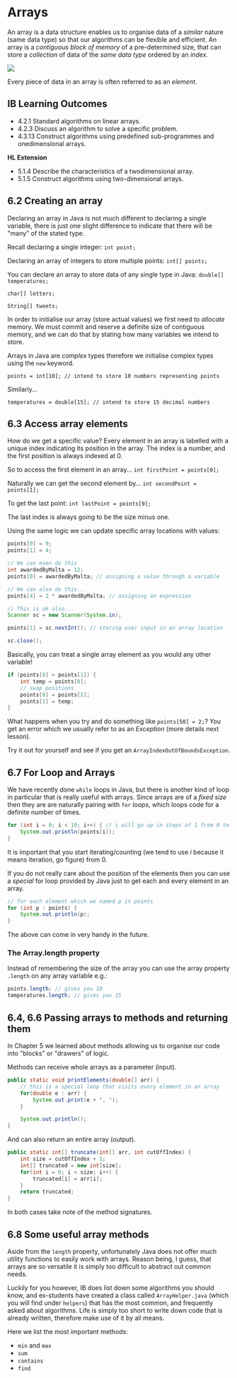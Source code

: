 # Arrays

An array is a data structure enables us to organise data of a *similar* nature (same data type) so that our algorithms can be flexible and efficient. An array is a *contiguous block of memory* of a pre-determined size, that can store a *collection* of data of the *same data type* ordered by an *index*.

![](https://qph.fs.quoracdn.net/main-qimg-6dcb98b78005a9af064fc4f0e8fbc19e)

Every piece of data in an array is often referred to as an *element*.

## IB Learning Outcomes

- 4.2.1 Standard algorithms on linear arrays.
- 4.2.3 Discuss an algorithm to solve a specific problem.
- 4.3.13 Construct algorithms using predefined sub-programmes and onedimensional arrays.

<b>HL Extension</b>
- 5.1.4 Describe the characteristics of a twodimensional array.
- 5.1.5 Construct algorithms using two-dimensional arrays.

## 6.2 Creating an array

Declaring an array in Java is not much different to declaring a single variable, there is just one slight difference to indicate that there will be "many" of the stated type.

Recall declaring a single integer:
`int point;`

Declaring an array of integers to store multiple points:
`int[] points;`

You can declare an array to store data of any single type in Java:
`double[] temperatures;`

`char[] letters;`

`String[] tweets;`

In order to initialise our array (store actual values) we first need to *allocate* memory. We must commit and reserve a definite size of contiguous memory, and we can do that by stating how many variables we intend to store. 

Arrays in Java are *complex* types therefore we initialise complex types using the `new` keyword.

`points = int[10]; // intend to store 10 numbers representing points`

Similarly...

`temperatures = double[15]; // intend to store 15 decimal numbers`

## 6.3 Access array elements

How do we get a specific value? Every element in an array is labelled with a unique index indicating its position in the array. The index is a number, and the first position is always indexed at 0.

So to access the first element in an array...
`int firstPoint = points[0];`

Naturally we can get the second element by...
`int secondPoint = points[1];`

To get the last point:
`int lastPoint = points[9];`

The last index is always going to be the size minus one.

Using the same logic we can update specific array locations with values:

```java
points[0] = 9;
points[1] = 4;

// We can even do this
int awardedByMalta = 12;
points[0] = awardedByMalta; // assigning a value through a variable

// We can also do this...
points[4] = 2 * awardedByMalta; // assigning an expression

// This is ok also...
Scanner sc = new Scanner(System.in);

points[1] = sc.nextInt(); // storing user input in an array location

sc.close();
```
Basically, you can treat a single array element as you would any other variable!

```java
if (points[0] > points[1]) {
    int temp = points[0];
    // swap positions
    points[0] = points[1];
    points[1] = temp;
}
```

What happens when you try and do something like `points[50] = 2;`? You get an error which we usually refer to as an *Exception* (more details next lesson).

Try it out for yourself and see if you get an `ArrayIndexOutOfBoundsException`. 

## 6.7 For Loop and Arrays

We have recently done `while` loops in Java, but there is another kind of loop in particular that is really useful with arrays. Since arrays are of a *fixed size* then they are are naturally pairing with `for` loops, which loops code for a definite number of times.

```java
for (int i = 0; i < 10; i++) { // i will go up in steps of 1 from 0 to 9
    System.out.println(points[i]);
}

```
It is important that you start iterating/counting (we tend to use *i* because it means iteration, go figure) from 0.

If you do not really care about the position of the elements then you can use a *special* for loop provided by Java just to get each and every element in an array.

```java
// for each element which we named p in points
for (int p : points) {
    System.out.println(p);
}
```

The above can come in very handy in the future.

### The Array.length property

Instead of remembering the size of the array you can use the array property `.length` on any array variable e.g.:

```java
points.length; // gives you 10
temperatures.length; // gives you 15
```

## 6.4, 6.6 Passing arrays to methods and returning them

In Chapter 5 we learned about methods allowing us to organise our code into "blocks" or "drawers" of logic. 

Methods can receive whole arrays as a parameter (input).

```java
public static void printElements(double[] arr) {
    // this is a special loop that visits every element in an array
    for(double e : arr) {
        System.out.print(e + ", ");
    }

    System.out.println();
}

```

And can also return an entire array (output).

```java
public static int[] truncate(int[] arr, int cutOffIndex) {
    int size = cutOffIndex + 1;
    int[] truncated = new int[size];
    for(int i = 0; i < size; i++) {
        truncated[i] = arr[i];
    }
    return truncated;
}

```
In both cases take note of the method signatures.

## 6.8 Some useful array methods 

Aside from the `length` property, unfortunately Java does not offer much utility functions to easily work with arrays. Reason being, I guess, that arrays are so versatile it is simply too difficult to abstract out common needs.

Luckily for you however, IB does list down some algorithms you should know, and ex-students have created a class called `ArrayHelper.java` (which you will find under `helpers`) that has the most common, and frequently asked about algorithms. Life is simply too short to write down code that is already written, therefore make use of it by all means.

Here we list the most important methods:
- `min` and `max`
- `sum`
- `contains`
- `find`
